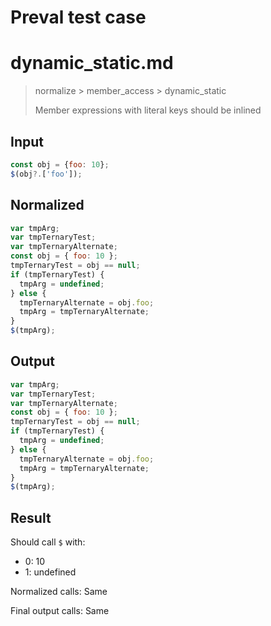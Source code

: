 # Preval test case

# dynamic_static.md

> normalize > member_access > dynamic_static
>
> Member expressions with literal keys should be inlined

## Input

`````js filename=intro
const obj = {foo: 10};
$(obj?.['foo']);
`````

## Normalized

`````js filename=intro
var tmpArg;
var tmpTernaryTest;
var tmpTernaryAlternate;
const obj = { foo: 10 };
tmpTernaryTest = obj == null;
if (tmpTernaryTest) {
  tmpArg = undefined;
} else {
  tmpTernaryAlternate = obj.foo;
  tmpArg = tmpTernaryAlternate;
}
$(tmpArg);
`````

## Output

`````js filename=intro
var tmpArg;
var tmpTernaryTest;
var tmpTernaryAlternate;
const obj = { foo: 10 };
tmpTernaryTest = obj == null;
if (tmpTernaryTest) {
  tmpArg = undefined;
} else {
  tmpTernaryAlternate = obj.foo;
  tmpArg = tmpTernaryAlternate;
}
$(tmpArg);
`````

## Result

Should call `$` with:
 - 0: 10
 - 1: undefined

Normalized calls: Same

Final output calls: Same
